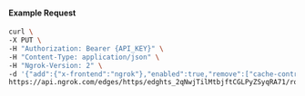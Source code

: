 <!-- Code generated for API Clients. DO NOT EDIT. -->

#### Example Request

```bash
curl \
-X PUT \
-H "Authorization: Bearer {API_KEY}" \
-H "Content-Type: application/json" \
-H "Ngrok-Version: 2" \
-d '{"add":{"x-frontend":"ngrok"},"enabled":true,"remove":["cache-control"]}' \
https://api.ngrok.com/edges/https/edghts_2qNwjTilMtbjftCGLPyZSyqRA71/routes/edghtsrt_2qNwjWjlsCMfcGYYyf4b09RFurE/request_headers
```
